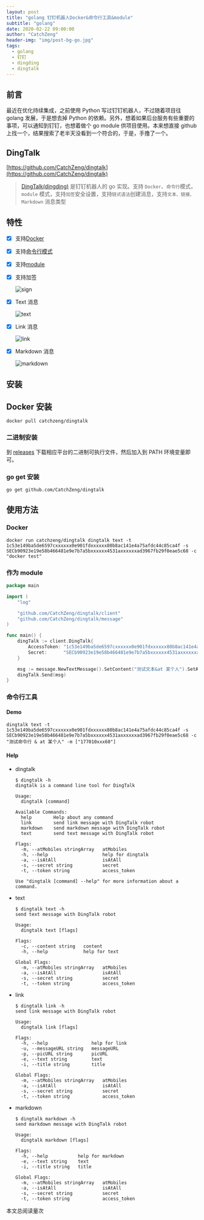 ```yaml
---
layout: post
title: "golang 钉钉机器人Docker&命令行工具&module"
subtitle: "golang"
date: 2020-02-22 09:00:00
author: "CatchZeng"
header-img: "img/post-bg-go.jpg"
tags:
  - golang
  - 钉钉
  - dingding
  - dingtalk
---
```


<span id="busuanzi_container_page_pv"></span>

## 前言

最近在优化持续集成，之前使用 Python 写过钉钉机器人，不过随着项目往 golang 发展，于是想去掉 Python 的依赖。另外，想着如果后台服务有些重要的事项，可以通知到钉钉，也想着做个 go module 供项目使用。本来想直接 github 上找一个，结果搜索了老半天没看到一个符合的，于是，手撸了一个。

## DingTalk

[https://github.com/CatchZeng/dingtalk](https://github.com/CatchZeng/dingtalk)

> [DingTalk(dingding)](https://github.com/CatchZeng/dingtalk) 是钉钉机器人的 go 实现。支持 `Docker`、`命令行`模式，`module` 模式，支持`加签`安全设置，支持`链式语法`创建消息，支持`文本、链接、Markdown` 消息类型

## 特性

- [x] 支持[Docker](https://github.com/CatchZeng/dingtalk#Docker)

- [x] 支持[命令行模式](https://github.com/CatchZeng/dingtalk#%E5%91%BD%E4%BB%A4%E8%A1%8C%E5%B7%A5%E5%85%B7)

- [x] 支持[module](https://github.com/CatchZeng/dingtalk#%E4%BD%9C%E4%B8%BA-module)

- [x] 支持加签

  ![sign](https://dingtalkdoc.oss-cn-beijing.aliyuncs.com/images/0.0.210/1572261283991-f8e35f4d-6997-4a02-9704-843ee8f97464.png)

- [x] Text 消息

  ![text](https://img.alicdn.com/tfs/TB1jFpqaRxRMKJjy0FdXXaifFXa-497-133.png)

- [x] Link 消息

  ![link](https://dingtalkdoc.oss-cn-beijing.aliyuncs.com/images/0.0.210/1570679827267-6243216b-d1c3-48b7-9b1e-0f0b4211b50b.png)

- [x] Markdown 消息

  ![markdown](https://img.alicdn.com/tfs/TB1yL3taUgQMeJjy0FeXXXOEVXa-492-380.png)

## 安装

## Docker 安装

```shell
docker pull catchzeng/dingtalk
```

### 二进制安装

到 [releases](https://github.com/CatchZeng/dingtalk/releases/) 下载相应平台的二进制可执行文件，然后加入到 PATH 环境变量即可。

### go get 安装

```shell
go get github.com/CatchZeng/dingtalk
```

## 使用方法

### Docker

```shell
docker run catchzeng/dingtalk dingtalk text -t 1c53e149ba5de6597cxxxxxx0e901fdxxxxxx80b8ac141e4a75afdc44c85ca4f -s SECb90923e19e58b466481e9e7b7a5bxxxxxx4531axxxxxxad3967fb29f0eae5c68 -c "docker test"
```

### 作为 module

```go
package main

import (
    "log"

    "github.com/CatchZeng/dingtalk/client"
    "github.com/CatchZeng/dingtalk/message"
)

func main() {
    dingTalk := client.DingTalk{
        AccessToken: "1c53e149ba5de6597cxxxxxx0e901fdxxxxxx80b8ac141e4a75afdc44c85ca4f",
        Secret:      "SECb90923e19e58b466481e9e7b7a5bxxxxxx4531axxxxxxad3967fb29f0eae5c68",
    }

    msg := message.NewTextMessage().SetContent("测试文本&at 某个人").SetAt([]string{"177010xxx60"}, false)
    dingTalk.Send(msg)
}
```

### 命令行工具

#### Demo

```shell
dingtalk text -t 1c53e149ba5de6597cxxxxxx0e901fdxxxxxx80b8ac141e4a75afdc44c85ca4f -s SECb90923e19e58b466481e9e7b7a5bxxxxxx4531axxxxxxad3967fb29f0eae5c68 -c "测试命令行 & at 某个人" -m ["177010xxx60"]
```

#### Help

- dingtalk

  ```shell
  $ dingtalk -h
  dingtalk is a command line tool for DingTalk

  Usage:
    dingtalk [command]

  Available Commands:
    help        Help about any command
    link        send link message with DingTalk robot
    markdown    send markdown message with DingTalk robot
    text        send text message with DingTalk robot

  Flags:
    -m, --atMobiles stringArray   atMobiles
    -h, --help                    help for dingtalk
    -a, --isAtAll                 isAtAll
    -s, --secret string           secret
    -t, --token string            access_token

  Use "dingtalk [command] --help" for more information about a command.
  ```

- text

  ```shell
  $ dingtalk text -h
  send text message with DingTalk robot

  Usage:
    dingtalk text [flags]

  Flags:
    -c, --content string   content
    -h, --help             help for text

  Global Flags:
    -m, --atMobiles stringArray   atMobiles
    -a, --isAtAll                 isAtAll
    -s, --secret string           secret
    -t, --token string            access_token
  ```

- link

  ```shell
  $ dingtalk link -h
  send link message with DingTalk robot

  Usage:
    dingtalk link [flags]

  Flags:
    -h, --help                help for link
    -u, --messageURL string   messageURL
    -p, --picURL string       picURL
    -e, --text string         text
    -i, --title string        title

  Global Flags:
    -m, --atMobiles stringArray   atMobiles
    -a, --isAtAll                 isAtAll
    -s, --secret string           secret
    -t, --token string            access_token
  ```

- markdown

  ```shell
  $ dingtalk markdown -h
  send markdown message with DingTalk robot

  Usage:
    dingtalk markdown [flags]

  Flags:
    -h, --help           help for markdown
    -e, --text string    text
    -i, --title string   title

  Global Flags:
    -m, --atMobiles stringArray   atMobiles
    -a, --isAtAll                 isAtAll
    -s, --secret string           secret
    -t, --token string            access_token
  ```

<span id="busuanzi_container_page_pv">
本文总阅读量<span id="busuanzi_value_page_pv"></span>次
</span>
